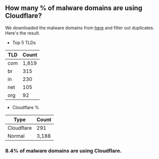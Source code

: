 ## How many % of malware domains are using Cloudflare?


We downloaded the malware domains from [here](https://urlhaus.abuse.ch) and filter out duplicates.
Here's the result.


[//]: # (start replacement)


- Top 5 TLDs

| TLD | Count |
| --- | --- |
| com | 1,819 |
| br | 315 |
| in | 230 |
| net | 105 |
| org | 92 |


- Cloudflare %

| Type | Count |
| --- | --- |
| Cloudflare | 291 |
| Normal | 3,188 |


### 8.4% of malware domains are using Cloudflare.